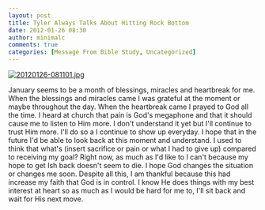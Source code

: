 ```yaml
---
layout: post
title: Tyler Always Talks About Hitting Rock Bottom
date: 2012-01-26 08:30
author: minimalc
comments: true
categories: [Message From Bible Study, Uncategorized]
---
```

<a href="http://minimalchanges.com/blog/wp-content/uploads/2012/01/20120126-081101.jpg"><img src="http://minimalchanges.com/blog/wp-content/uploads/2012/01/20120126-081101.jpg" alt="20120126-081101.jpg" class="alignnone size-full" /></a>

January seems to be a month of blessings, miracles and heartbreak for me. When the blessings and miracles came I was grateful at the moment or maybe throughout the day. When the heartbreak came I prayed to God all the time. I heard at church that pain is God's megaphone and that it should cause me to listen to Him more. I don't understand it yet but I'll continue to trust Him more. I'll do so a I continue to show up everyday. I hope that in the future I'd be able to look back at this moment and understand. I used to think that what's (insert sacrifice or pain or what I had to give up) compared to receiving my goal? Right now, as much as I'd like to I can't because my hope to get Ish back doesn't seem to die. I hope God changes the situation or changes me soon. Despite all this, I am thankful because this had increase my faith that God is in control. I know He does things with my best interest at heart so as much as I would be hard for me to, I'll sit back and wait for His next move.
